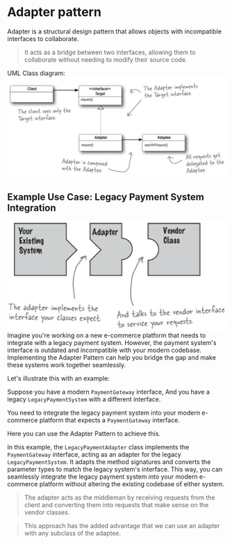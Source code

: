 # Adapter pattern
Adapter is a structural design pattern that allows objects with incompatible interfaces to collaborate.

> It acts as a bridge between two interfaces, allowing them to collaborate without needing to modify their source code.

UML Class diagram:
![class-diagram](image-1.png)

## Example Use Case: Legacy Payment System Integration
![example](image.png)
Imagine you're working on a new e-commerce platform that needs to integrate with a legacy payment system. However, the payment system's interface is outdated and incompatible with your modern codebase. Implementing the Adapter Pattern can help you bridge the gap and make these systems work together seamlessly.

Let's illustrate this with an example:

Suppose you have a modern ``PaymentGateway`` interface, And you have a legacy ``LegacyPaymentSystem`` with a different interface.

You need to integrate the legacy payment system into your modern e-commerce platform that expects a ``PaymentGateway`` interface.

Here you can use the Adapter Pattern to achieve this.

In this example, the ``LegacyPaymentAdapter`` class implements the ``PaymentGateway`` interface, acting as an adapter for the legacy ``LegacyPaymentSystem``. It adapts the method signatures and converts the parameter types to match the legacy system's interface. This way, you can seamlessly integrate the legacy payment system into your modern e-commerce platform without altering the existing codebase of either system.

> The adapter acts as the middleman by receiving requests from the client and converting them into requests that make sense on the vendor classes.

> This approach has the added advantage that we can use an adapter with any subclass of the adaptee.